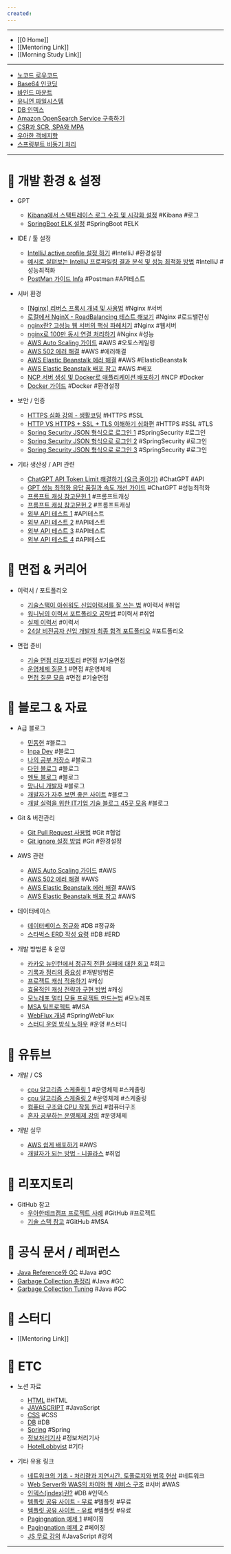 ```yaml
---
created:
---
```

---
- [[0 Home]]
- [[Mentoring Link]]
- [[Morning Study Link]]
---


- [노코드 로우코드](https://judy0465.tistory.com/144)
- [Base64 인코딩](https://judy0465.tistory.com/145)
- [바인드 마운트](https://github.com/djm07073/blog/blob/main/dockers/mount.**md)
- [유니언 파일시스템](https://github.com/djm07073/blog/blob/main/dockers/union_file_system.md)
- [DB 인덱스](https://osumaniaddict527.tistory.com/41)
- [Amazon OpenSearch Service 구축하기](https://roomq.tistory.com/36)
- [CSR과 SCR, SPA와 MPA](https://sysy1127.tistory.com/7)
- [우아한 객체지향](https://velog.io/@codemcd/%EC%9A%B0%EC%95%84%ED%95%9C%ED%85%8C%ED%81%AC%EC%84%B8%EB%AF%B8%EB%82%98-%EC%9A%B0%EC%95%84%ED%95%9C%EA%B0%9D%EC%B2%B4%EC%A7%80%ED%96%A5-%EC%9D%98%EC%A1%B4%EC%84%B1%EC%9D%84-%EC%9D%B4%EC%9A%A9%ED%95%B4-%EC%84%A4%EA%B3%84-%EC%A7%84%ED%99%94%EC%8B%9C%ED%82%A4%EA%B8%B0-By-%EC%9A%B0%EC%95%84%ED%95%9C%ED%98%95%EC%A0%9C%EB%93%A4-%EA%B0%9C%EB%B0%9C%EC%8B%A4%EC%9E%A5-%EC%A1%B0%EC%98%81%ED%98%B8%EB%8B%98-vkk5brh7by)
- [스프링부트 비동기 처리](https://velog.io/@harukaseasons/Spring-Boot-Async1)


---
# 📂 개발 환경 & 설정

- GPT
    - [Kibana에서 스택트레이스 로그 수집 및 시각화 설정](https://chatgpt.com/c/6873a500-c60c-8012-8f40-f0b6fd5cd3b6) #Kibana #로그
    - [SpringBoot ELK 설정](https://chatgpt.com/c/6873759a-aa5c-8012-92fe-31ca3ad660a5) #SpringBoot #ELK

- IDE / 툴 설정
    - [IntelliJ active profile 설정 하기](https://lucas-owner.tistory.com/22) #IntelliJ #환경설정
    - [예시로 살펴보는 IntelliJ 프로파일링 결과 분석 및 성능 최적화 방법](http://mangkyu.tistory.com/342) #IntelliJ #성능최적화
    - [PostMan 가이드 Infa](https://inpa.tistory.com/entry/POSTMAN-%F0%9F%92%BD-%ED%8F%AC%EC%8A%A4%ED%8A%B8%EB%A7%A8-%EC%82%AC%EC%9A%A9%EB%B2%95-API-%ED%85%8C%EC%8A%A4%ED%8A%B8-%EC%9E%90%EB%8F%99%ED%99%94-%EA%B3%A0%EA%B8%89-%ED%99%9C%EC%9A%A9%EA%B9%8C%EC%A7%80) #Postman #API테스트

- 서버 환경
    - [[Nginx] 리버스 프록시 개념 및 사용법](https://narup.tistory.com/238) #Nginx #서버
    - [로컬에서 NginX - RoadBalancing 테스트 해보기](https://velog.io/@twoweekhee/%EA%B0%90%EC%9E%90%EB%8F%84-%EC%9D%B4%ED%95%B4%ED%95%98%EB%8A%94-%EB%A1%9C%EC%BB%AC%EC%97%90%EC%84%9C-NginX-RoadBalancing-%ED%85%8C%EC%8A%A4%ED%8A%B8-%ED%95%B4%EB%B3%B4%EA%B8%B0) #Nginx #로드밸런싱
    - [nginx란? 고성능 웹 서버의 핵심 파헤치기](https://ohj9575.tistory.com/196) #Nginx #웹서버
    - [nginx로 100만 동시 연결 처리하기](https://velog.io/@sleekydevzero86/nginx-architecture-1000000-concurrent-connections) #Nginx #성능
    - [AWS Auto Scaling 가이드](https://inpa.tistory.com/entry/AWS-%F0%9F%93%9A-EC2-%EC%98%A4%ED%86%A0-%EC%8A%A4%EC%BC%80%EC%9D%BC%EB%A7%81-ELB-%EB%A1%9C%EB%93%9C-%EB%B0%B8%EB%9F%B0%EC%84%9C-%EA%B0%9C%EB%85%90-%EA%B5%AC%EC%B6%95-%EC%84%B8%ED%8C%85-%F0%9F%92%AF-%EC%A0%95%EB%A6%AC) #AWS #오토스케일링
    - [AWS 502 에러 해결](https://choo.oopy.io/0563a1cd-17b0-4513-9e59-49f0bd89834b) #AWS #에러해결
    - [AWS Elastic Beanstalk 에러 해결](https://billtech.tistory.com/23) #AWS #ElasticBeanstalk
    - [AWS Elastic Beanstalk 배포 참고](https://velog.io/@bbamjoong/AWS-Java-SpringBoot-Elastic-BeanStalk-%EB%B0%B0%ED%8F%AC-%ED%94%84%EB%A1%9C%EC%A0%9D%ED%8A%B8-3%EC%9D%BC%EA%B0%84%EC%9D%98-%EC%82%BD%EC%A7%88) #AWS #배포
    - [NCP 서버 생성 및 Docker로 애플리케이션 배포하기](https://velog.io/@gjwjdghk123/CI-CD1) #NCP #Docker
    - [Docker 가이드](https://special-seat-581.notion.site/Docker-f93316d8eb944ce98daa8312039ef72e) #Docker #환경설정

- 보안 / 인증
    - [HTTPS 심화 강의 - 생활코딩](https://www.youtube.com/watch?v=0cfUVrQW_yg&list=PLCZ-8rvakaqbplQZAoUku8uuxUgbLQm-1) #HTTPS #SSL
    - [HTTP VS HTTPS + SSL + TLS 이해하기 심화편](https://www.stevenjlee.net/2020/11/01/%EC%9D%B4%ED%95%B4%ED%95%98%EA%B8%B0-http-vs-https-%EA%B7%B8%EB%A6%AC%EA%B3%A0-ssl-secure-socket-layer/) #HTTPS #SSL #TLS
    - [Spring Security JSON 형식으로 로그인 1](https://goalinnext.tistory.com/136) #SpringSecurity #로그인
    - [Spring Security JSON 형식으로 로그인 2](https://goalinnext.tistory.com/m/146) #SpringSecurity #로그인
    - [Spring Security JSON 형식으로 로그인 3](https://dsjo.tistory.com/4) #SpringSecurity #로그인

- 기타 생산성 / API 관련
    - [ChatGPT API Token Limit 해결하기 (요금 줄이기)](https://velog.io/@noh0907/ChatGPT-API-Token-Limit-%ED%95%B4%EA%B2%B0%ED%95%98%EA%B8%B0-%EC%9A%94%EA%B8%88-%EC%A4%84%EC%9D%B4%EA%B8%B0) #ChatGPT #API
    - [GPT 성능 최적화 응답 품질과 속도 개선 가이드](https://doitevery.com/entry/ChatGPT-%EC%84%B1%EB%8A%A5-%EC%B5%9C%EC%A0%81%ED%99%94-%EC%9D%91%EB%8B%B5-%ED%92%88%EC%A7%88%EA%B3%BC-%EC%86%8D%EB%8F%84-%EA%B0%9C%EC%84%A0%EC%9D%84-%EC%9C%84%ED%95%9C-%EA%B0%80%EC%9D%B4%EB%93%9C) #ChatGPT #성능최적화
    - [프롬프트 캐싱 참고문헌 1](https://docs.anthropic.com/ko/docs/build-with-claude/prompt-caching) #프롬프트캐싱
    - [프롬프트 캐싱 참고문헌 2](https://wikidocs.net/262049) #프롬프트캐싱
    - [외부 API 테스트 1](https://velog.io/@kyle/%EC%99%B8%EB%B6%80-API%EB%A5%BC-%EC%96%B4%EB%96%BB%EA%B2%8C-%ED%85%8C%EC%8A%A4%ED%8A%B8-%ED%95%A0-%EA%B2%83%EC%9D%B8%EA%B0%80) #API테스트
    - [외부 API 테스트 2](https://velog.io/@jmjmjmz732002/%EC%99%B8%EB%B6%80-API-%EC%84%9C%EB%B2%84%EB%8A%94-mocking%ED%95%98%EC%97%AC-%ED%85%8C%EC%8A%A4%ED%8A%B8%ED%95%B4%EC%95%BC-%ED%95%9C%EB%8B%A4) #API테스트
    - [외부 API 테스트 3](https://jojoldu.tistory.com/341) #API테스트
    - [외부 API 테스트 4](https://minnseong.tistory.com/26) #API테스트

# 📂 면접 & 커리어

- 이력서 / 포트폴리오
    - [기술스택이 아쉬워도 신입이력서를 잘 쓰는 법](https://www.youtube.com/watch?v=iBE8trz9uHI) #이력서 #취업
    - [워니님의 이력서 포트폴리오 공략법](http://xn--wonny-9zu.oopy.io/) #이력서 #취업
    - [실제 이력서](file:///C:/Users/kkk96/OneDrive/%EB%AC%B8%EC%84%9C/%EC%B9%B4%EC%B9%B4%EC%98%A4%ED%86%A1%20%EB%B0%9B%EC%9D%80%20%ED%8C%8C%EC%9D%BC/%EC%9D%B4%EB%A0%A5%EC%84%9C3%20(2).pdf) #이력서
    - [24살 비전공자 신입 개발자 최종 합격 포트폴리오](https://www.youtube.com/watch?v=bw4uC-P84CQ) #포트폴리오

- 면접 준비
    - [기술 면접 리포지토리](https://github.com/gyoogle/tech-interview-for-developer) #면접 #기술면접
    - [운영체제 질문 1](https://velog.io/@min9288/%EB%B0%B1%EC%97%94%EB%93%9C-%EA%B0%9C%EB%B0%9C-%EB%A9%B4%EC%A0%91-%EC%A7%88%EB%AC%B8%EC%9A%B4%EC%98%81%EC%B2%B4%EC%A0%9C) #면접 #운영체제
    - [면접 질문 모음](https://dev-coco.tistory.com/159) #면접 #기술면접


# 📂 블로그 & 자료

- A급 블로그
    - [민동현](https://donghyeon.dev/) #블로그
    - [Inpa Dev](https://inpa.tistory.com/) #블로그
    - [나의 공부 저장소](https://programforlife.tistory.com/) #블로그
    - [다민 블로그](https://www.jeong-min.com/52-gatsby-blog/) #블로그
    - [멘토 블로그](https://minkukjo.github.io/framework/2020/12/18/Spring-142/) #블로그
    - [망나니 개발자](https://mangkyu.tistory.com/#google_vignette) #블로그
    - [개발자가 자주 보면 좋은 사이트](https://brunch.co.kr/@skykamja24/639) #블로그
    - [개발 실력을 위한 IT기업 기술 블로그 45곳 모음](https://brunch.co.kr/@sicle-official/35) #블로그

- Git & 버전관리
    - [Git Pull Request 사용법](https://wayhome25.github.io/git/2017/07/08/git-first-pull-request-story/) #Git #협업
    - [Git ignore 설정 방법](https://pixx.tistory.com/384) #Git #환경설정

- AWS 관련
    - [AWS Auto Scaling 가이드](https://inpa.tistory.com/entry/AWS-%F0%9F%93%9A-EC2-%EC%98%A4%ED%86%A0-%EC%8A%A4%EC%BC%80%EC%9D%BC%EB%A7%81-ELB-%EB%A1%9C%EB%93%9C-%EB%B0%B8%EB%9F%B0%EC%84%9C-%EA%B0%9C%EB%85%90-%EA%B5%AC%EC%B6%95-%EC%84%B8%ED%8C%85-%F0%9F%92%AF-%EC%A0%95%EB%A6%AC) #AWS
    - [AWS 502 에러 해결](https://choo.oopy.io/0563a1cd-17b0-4513-9e59-49f0bd89834b) #AWS
    - [AWS Elastic Beanstalk 에러 해결](https://billtech.tistory.com/23) #AWS
    - [AWS Elastic Beanstalk 배포 참고](https://velog.io/@bbamjoong/AWS-Java-SpringBoot-Elastic-BeanStalk-%EB%B0%B0%ED%8F%AC-%ED%94%84%EB%A1%9C%EC%A0%9D%ED%8A%B8-3%EC%9D%BC%EA%B0%84%EC%9D%98-%EC%82%BD%EC%A7%88) #AWS

- 데이터베이스
    - [데이터베이스 정규화](https://mangkyu.tistory.com/110) #DB #정규화
    - [스타벅스 ERD 작성 요령](https://velog.io/@jcinsh/%EB%8D%B0%EC%9D%B4%ED%84%B0%EB%B2%A0%EC%9D%B4%EC%8A%A4-%EC%8A%A4%ED%83%80%EB%B2%85%EC%8A%A4-%EA%B3%BC%EC%A0%9C) #DB #ERD

- 개발 방법론 & 운영
    - [카카오 뉴인턴에서 정규직 전환 실패에 대한 회고](https://zorba91.tistory.com/286) #회고
    - [기록과 정리의 중요성](https://jojoldu.tistory.com/) #개발방법론
    - [프로젝트 캐싱 적용하기](https://kerobero.tistory.com/35) #캐싱
    - [효율적인 캐싱 전략과 구현 방법](https://f-lab.kr/insight/effective-caching-strategies-20240620) #캐싱
    - [모노레포 멀티 모듈 프로젝트 만드는법](https://umbum.dev/1177/) #모노레포
    - [MSA 팀프로젝트](https://techblog.lotteon.com/%EB%89%B4%EC%98%A8%EC%9D%B4%EB%93%A4%EC%9D%98-%EC%B2%AB-msa-%EC%84%9C%EB%B9%84%EC%8A%A4-%EB%8F%84%EC%A0%84%EA%B8%B0-d336186a7e31) #MSA
    - [WebFlux 개념](https://gratis-bread-c6b.notion.site/WebFlux-144c300c8414803ca71dec614b966aa2) #SpringWebFlux
    - [스터디 운영 방식 노하우](https://studywithowl.tistory.com/entry/%EC%95%8C%EA%B3%A0%EB%A6%AC%EC%A6%98-%EC%8A%A4%ED%84%B0%EB%94%94-%EC%9A%B4%EC%98%81-%EB%B0%A9%EC%8B%9D-%ED%8C%81-feat-%EC%95%8C%EA%B3%A0%EB%A6%AC%EC%A6%98-%EA%B3%B5%EB%B6%80-%EA%BF%80%ED%8C%81) #운영 #스터디


# 📂 유튜브

- 개발 / CS
    - [cpu 알고리즘 스케줄링 1](https://www.youtube.com/watch?v=w1z6WCyMdhQ) #운영체제 #스케줄링
    - [cpu 알고리즘 스케줄링 2](https://www.youtube.com/watch?v=LgEY4ghpTJI) #운영체제 #스케줄링
    - [컴퓨터 구조와 CPU 작동 원리](https://www.youtube.com/watch?v=mJpwUPqpxhw) #컴퓨터구조
    - [혼자 공부하는 운영체제 강의](https://www.youtube.com/watch?v=bls_GjX-4U8&list=PLVsNizTWUw7FCS83JhC1vflK8OcLRG0Hl) #운영체제

- 개발 실무
    - [AWS 쉽게 배포하기](https://www.youtube.com/watch?v=cOUhREAWJNw) #AWS
    - [개발자가 되는 방법 - 니콜라스](https://www.youtube.com/watch?v=c78j19OpfN0) #취업


# 📂 리포지토리

- GitHub 참고
    - [우아한테크캠프 프로젝트 사례](https://github.com/woowacourse-teams/2022-pickpick) #GitHub #프로젝트
    - [기술 스택 참고](https://github.com/midaslmg94/wing-project-msa) #GitHub #MSA


# 📂 공식 문서 / 레퍼런스

- [Java Reference와 GC](https://d2.naver.com/helloworld/329631) #Java #GC
- [Garbage Collection 총정리](https://inpa.tistory.com/entry/JAVA-%E2%98%95-%EA%B0%80%EB%B9%84%EC%A7%80-%EC%BB%AC%EB%A0%89%EC%85%98GC-%EB%8F%99%EC%9E%91-%EC%9B%90%EB%A6%AC-%EC%95%8C%EA%B3%A0%EB%A6%AC%EC%A6%98-%F0%9F%92%AF-%EC%B4%9D%EC%A0%95%EB%A6%AC) #Java #GC
- [Garbage Collection Tuning](https://inpa.tistory.com/entry/JAVA-%E2%98%95-%EA%B0%80%EB%B9%84%EC%A7%80-%EC%BB%AC%EB%A0%89%EC%85%98-GC-%ED%8A%9C%EB%8B%9D-%EB%A7%9B%EB%B3%B4%EA%B8%B0) #Java #GC

# 📂 스터디

- [[Mentoring Link]]

# 📂 ETC

- 노션 자료
    - [HTML](https://www.notion.so/HTML-38c0253a06da4d96aea187ddc0850f3d?pvs=21) #HTML
    - [JAVASCRIPT](https://www.notion.so/JAVASCRIPT-3e6c185a97f74ea79e58c0c01d57856e?pvs=21) #JavaScript
    - [CSS](https://www.notion.so/CSS-0acbf7864e83464a9e66f275437446e8?pvs=21) #CSS
    - [DB](https://www.notion.so/DB-36755b54970945ada1188b60ecdb7ccb?pvs=21) #DB
    - [Spring](https://www.notion.so/Spring-ccd599184e0f45879d5734c5c1f249ce?pvs=21) #Spring
    - [정보처리기사](https://www.notion.so/e98cef12c3134e43b107451301ea41f0?pvs=21) #정보처리기사
    - [HotelLobbyist](https://www.notion.so/HotelLobbyist-7914fa86b5874481a371bb64259ed889?pvs=21) #기타

- 기타 유용 링크
    - [네트워크의 기초 - 처리량과 지연시간, 토폴로지와 병목 현상](https://dodote10.tistory.com/628) #네트워크
    - [Web Server와 WAS의 차이와 웹 서비스 구조](https://gmlwjd9405.github.io/2018/10/27/webserver-vs-was.html) #서버 #WAS
    - [인덱스(index)란?](https://mangkyu.tistory.com/96) #DB #인덱스
    - [템플릿 공유 사이트 - 무료](https://themeforest.net/search/nextjs) #템플릿 #무료
    - [템플릿 공유 사이트 - 유료](https://vercel.com/templates/next.js) #템플릿 #유료
    - [Pagingnation 예제 1](https://www.evernote.com/shard/s294/client/snv?isnewsnv=true&noteGuid=71c4f0c8-bf43-e527-5665-f55f450d966e&noteKey=shwBZ6za4KmM0_oxCeqlP4TP4WxxTn48JxPFTjfH5PJyhKOHBpwd9oWxeQ&sn=https%3A%2F%2Fwww.evernote.com%2Fshard%2Fs294%2Fsh%2F71c4f0c8-bf43-e527-5665-f55f450d966e%2FshwBZ6za4KmM0_oxCeqlP4TP4WxxTn48JxPFTjfH5PJyhKOHBpwd9oWxeQ&title=spring.io%252Fboot%252Fv%252Fhamburg%252Fwego%2B%253A%2BPagination.java) #페이징
    - [Pagingnation 예제 2](https://flowbite.com/docs/components/pagination/) #페이징
    - [JS 무료 강의](https://nomadcoders.co/courses?utm_source=youtube&utm_medium=cpc&utm_campaign=fp&utm_id=20220320#free) #JavaScript #강의


---